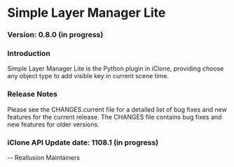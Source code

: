 # Simple Layer Manager Lite

### Version: 0.8.0 (in progress)

### Introduction

Simple Layer Manager Lite is the Python plugin in iClone, providing
choose any object type to add visible key in current scene time.

### Release Notes

Please see the CHANGES.current file for a detailed list of bug fixes and
new features for the current release. The CHANGES file contains bug fixes
and new features for older versions.

### iClone API Update date: 1108.1 (in progress)


 -- Reallusion Maintainers